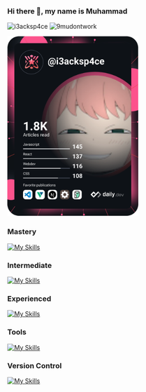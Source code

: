 ### Hi there 👋, my name is Muhammad
![i3acksp4ce](https://img.shields.io/badge/code-i3acksp4ce-%230078D6)
![9mudontwork](https://img.shields.io/badge/code-9mudontwork-%230078D6)

<a href="https://app.daily.dev/i3acksp4ce"><img src="https://github.com/9mudontwork/9mudontwork/blob/main/devcard.svg" width="300" alt="muhammad imoeb's Dev Card"/></a>

### Mastery 

[![My Skills](https://skillicons.dev/icons?i=html,css,js,ts,php,md&perline=8)](https://skillicons.dev)


### Intermediate 

[![My Skills](https://skillicons.dev/icons?i=go,python&perline=8)](https://skillicons.dev)


### Experienced

[![My Skills](https://skillicons.dev/icons?i=bootstrap,jquery,emotion,express,laravel,materialui,nextjs,nuxtjs,react,sass,styledcomponents,svelte,tailwind,vue,alpinejs,wordpress&perline=8)](https://skillicons.dev)


### Tools

[![My Skills](https://skillicons.dev/icons?i=vscode,cloudflare,docker,firebase,gcp,mysql,nodejs,postgres,vite,webpack,raspberrypi,netlify&perline=8)](https://skillicons.dev)


### Version Control

[![My Skills](https://skillicons.dev/icons?i=git,github,gitlab&perline=8)](https://skillicons.dev)
